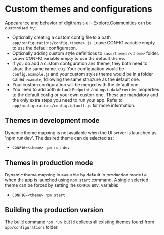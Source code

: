 # Custom themes and configurations

Appearance and behavior of digitransit-ui - Explore.Communities can be customized by:
- Optionally creating a custom config file to a path `app/configurations/config.<theme>.js`. Leave CONFIG variable empty to use the default configuration.
- Optionally adding custom style definitions to `sass/themes/<theme>` folder. Leave CONFIG variable empty to use the default theme.
- If you do add a custom configuration and theme, they both need to share the same name. e.g. Your configuration would be `config.example.js` and your custom styles theme would be in a folder called `example`, following the same structure as the default one.
- Your custom configuration will be merged with the default one.
- You need to add both `defaultEndpoint` and `ngsi.dataProvider` properties to the default config or your own custom one. These are mandatory and the only extra steps you need to run your app. Refer to `app/configurations/config.default.js` for more information.


## Themes in development mode

Dynamic theme mapping is not available when the UI server is launched as 'npm run dev'. The desired theme can de selected as:
- `CONFIG=<theme> npm run dev`


## Themes in production mode

Dynamic theme mapping is available by default in production mode i.e. when the app is launched using `npm start` command. A single
selected theme can be forced by setting the `CONFIG` env. variable:
- `CONFIG=<theme> npm start`


## Building the production version

The build command `npm run build` collects all existing themes found from `app/configurations` folder.

